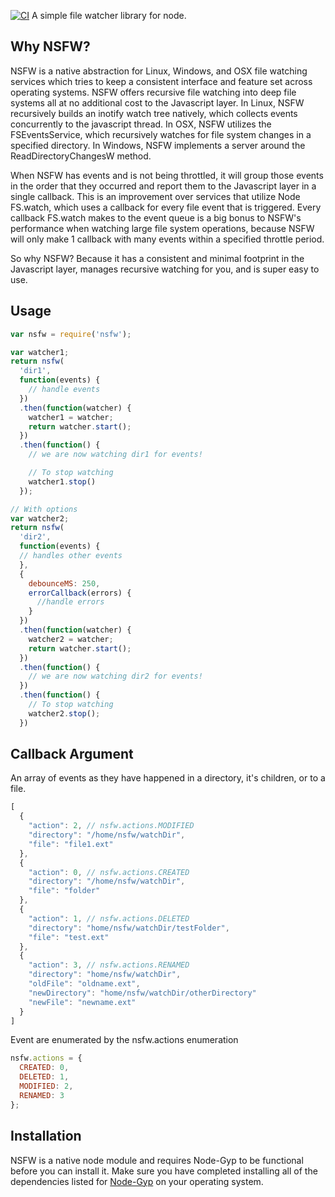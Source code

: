[![CI](https://github.com/atom/nsfw/actions/workflows/ci.yml/badge.svg)](https://github.com/atom/nsfw/actions/workflows/ci.yml)
A simple file watcher library for node.

## Why NSFW?
NSFW is a native abstraction for Linux, Windows, and OSX file watching services which tries to keep a consistent interface and feature set across operating systems. NSFW offers recursive file watching into deep file systems all at no additional cost to the Javascript layer. In Linux, NSFW recursively builds an inotify watch tree natively, which collects events concurrently to the javascript thread. In OSX, NSFW utilizes the FSEventsService, which recursively watches for file system changes in a specified directory. In Windows, NSFW implements a server around the ReadDirectoryChangesW method.

When NSFW has events and is not being throttled, it will group those events in the order that they occurred and report them to the Javascript layer in a single callback. This is an improvement over services that utilize Node FS.watch, which uses a callback for every file event that is triggered. Every callback FS.watch makes to the event queue is a big bonus to NSFW's performance when watching large file system operations, because NSFW will only make 1 callback with many events within a specified throttle period.

So why NSFW? Because it has a consistent and minimal footprint in the Javascript layer, manages recursive watching for you, and is super easy to use.

## Usage

```js
var nsfw = require('nsfw');

var watcher1;
return nsfw(
  'dir1',
  function(events) {
    // handle events
  })
  .then(function(watcher) {
    watcher1 = watcher;
    return watcher.start();
  })
  .then(function() {
    // we are now watching dir1 for events!

    // To stop watching
    watcher1.stop()
  });

// With options
var watcher2;
return nsfw(
  'dir2',
  function(events) {
  // handles other events
  },
  {
    debounceMS: 250,
    errorCallback(errors) {
      //handle errors
    }
  })
  .then(function(watcher) {
    watcher2 = watcher;
    return watcher.start();
  })
  .then(function() {
    // we are now watching dir2 for events!
  })
  .then(function() {
    // To stop watching
    watcher2.stop();
  })
```

## Callback Argument

An array of events as they have happened in a directory, it's children, or to a file.
```js
[
  {
    "action": 2, // nsfw.actions.MODIFIED
    "directory": "/home/nsfw/watchDir",
    "file": "file1.ext"
  },
  {
    "action": 0, // nsfw.actions.CREATED
    "directory": "/home/nsfw/watchDir",
    "file": "folder"
  },
  {
    "action": 1, // nsfw.actions.DELETED
    "directory": "home/nsfw/watchDir/testFolder",
    "file": "test.ext"
  },
  {
    "action": 3, // nsfw.actions.RENAMED
    "directory": "home/nsfw/watchDir",
    "oldFile": "oldname.ext",
    "newDirectory": "home/nsfw/watchDir/otherDirectory"
    "newFile": "newname.ext"
  }
]
```

Event are enumerated by the nsfw.actions enumeration
```js
nsfw.actions = {
  CREATED: 0,
  DELETED: 1,
  MODIFIED: 2,
  RENAMED: 3
};
```

## Installation
NSFW is a native node module and requires Node-Gyp to be functional before you can install it.
Make sure you have completed installing all of the dependencies listed for [Node-Gyp](https://github.com/nodejs/node-gyp) on your operating system.
